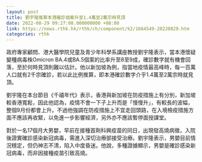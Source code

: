 ```yaml
---
layout: post
title: 劉宇隆推算本港確診個案升至1.4萬至2萬宗時見頂
date: 2022-08-29 09:27:08.000000000 +08:00
link: https://news.rthk.hk/rthk/ch/component/k2/1664549-20220829.htm
categories: rthk
---
```


政府專家顧問、港大醫學院兒童及青少年科學系講座教授劉宇隆表示，當本港懷疑變種病毒株Omicron BA.4或BA.5個案的比率升至8至9成，確診數字就有機會回落，至於何時見頂則難以估計。他以新加坡為例，指當地疫情最高峰時，每一百萬人口就有2千宗確診，若以此比例推算，即本港確診數字介乎1.4萬至2萬宗時就見頂。

劉宇隆在本台節目《千禧年代》表示，香港與新加坡在防疫措施上有分別，新加坡較香港寬鬆，因此他認為，疫情不會一下子上升而是「慢慢升」，有較長的波幅，整個9月份都會上升。不過他強調在防疫措施上不宜走回頭路，在入境檢疫措施方面不應該再收緊，以免進一步影響經濟，另外亦不應該暫停面授課堂。

對於一名17個月大男嬰，早前在接種首劑科興疫苗的同日，出現發高燒病徵，入院後證實確診感染新冠病毒，需進入深切治療部接受治療。劉宇隆表示，男嬰目前情況穩定，但仍神志不清，陷入中度昏迷。他說，多種證據顯示，男嬰是確診感染新冠病毒，而非因接種疫苗引致高燒。
